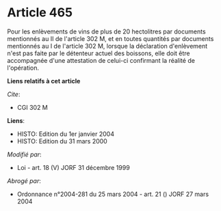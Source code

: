 # Article 465

Pour les enlèvements de vins de plus de 20 hectolitres par documents mentionnés au II de l'article 302 M, et en toutes
quantités par documents mentionnés au I de l'article 302 M, lorsque la déclaration d'enlèvement n'est pas faite par le
détenteur actuel des boissons, elle doit être accompagnée d'une attestation de celui-ci confirmant la réalité de l'opération.

**Liens relatifs à cet article**

_Cite_:

  - CGI 302 M

**Liens**:

  - HISTO: Edition du 1er janvier 2004
  - HISTO: Edition du 31 mars 2000

_Modifié par_:

  - Loi - art. 18 (V) JORF 31 décembre 1999

_Abrogé par_:

  - Ordonnance n°2004-281 du 25 mars 2004 - art. 21 () JORF 27 mars 2004
